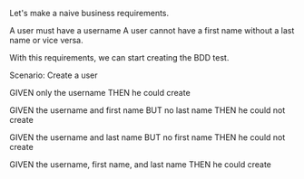 Let's make a naive business requirements.

A user must have a username
A user cannot have a first name without a last name or vice versa.

With this requirements, we can start creating the BDD test.

Scenario: Create a user

GIVEN only the username
THEN he could create

GIVEN the username and first name
BUT no last name
THEN he could not create

GIVEN the username and last name
BUT no first name
THEN he could not create

GIVEN the username, first name, and last name
THEN he could create